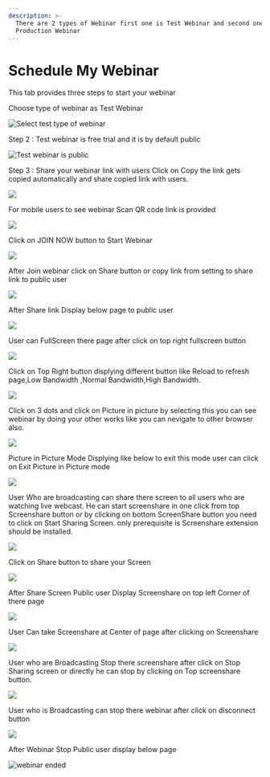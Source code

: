 ```yaml
---
description: >-
  There are 2 types of Webinar first one is Test Webinar and second one is
  Production Webinar
---
```


# Schedule My Webinar

This tab provides three steps to start your webinar

Choose type of webinar as Test Webinar

![Select test type of webinar](../.gitbook/assets/step-_webinar.PNG)

Step 2 : Test webinar is free trial and it is by default public

![Test webinar is public ](../.gitbook/assets/test_step_2.PNG)

Step 3 : Share your webinar link with users Click on Copy the link gets copied automatically and share copied link with users.

![](../.gitbook/assets/image%20%2829%29.png)

For mobile users to see webinar Scan QR code link is provided

![](../.gitbook/assets/image%20%28174%29.png)

Click on JOIN NOW button to Start Webinar

![](../.gitbook/assets/image%20%2862%29.png)

After Join webinar click on Share button or copy link from setting to share link to public user

![](../.gitbook/assets/image%20%28102%29.png)

After Share link Display below page to public user

![](../.gitbook/assets/image%20%2861%29.png)

User can FullScreen there page after click on top right fullscreen button

![](../.gitbook/assets/image%20%283%29.png)

  
Click on Top Right button displying different button like Reload to refresh page,Low Bandwidth ,Normal Bandwidth,High Bandwidth.

![](../.gitbook/assets/image%20%28136%29.png)

Click on  3 dots and click on Picture in picture by selecting this you can see webinar by doing your other works like you can nevigate to other browser also.

![](../.gitbook/assets/image%20%2872%29.png)

Picture in Picture Mode Displying like below to exit this mode user can click on Exit Picture in Picture mode

![](../.gitbook/assets/image%20%28132%29.png)

User Who are broadcasting can share there screen to all users who are watching live webcast. He can start screenshare in one click from top Screenshare button or by clicking on bottom ScreenShare button you need to click on Start Sharing Screen. only prerequisite is Screenshare extension should be installed.

![](../.gitbook/assets/image%20%28122%29.png)

Click on Share button to share your Screen

![](../.gitbook/assets/image%20%2889%29.png)

After Share Screen Public user Display Screenshare on top left Corner of there page 

![](../.gitbook/assets/image%20%2843%29.png)

User Can take Screenshare at Center of page after clicking on Screenshare 

![](../.gitbook/assets/image%20%2870%29.png)

User who are Broadcasting Stop there screenshare after click on Stop Sharing screen or directly he can stop by clicking on Top screenshare button.

![](../.gitbook/assets/image%20%282%29.png)

User who is Broadcasting can stop there webinar after click on disconnect button

![](../.gitbook/assets/image%20%2837%29.png)

After Webinar Stop Public user display below page

![webinar ended](../.gitbook/assets/image%20%28140%29.png)









